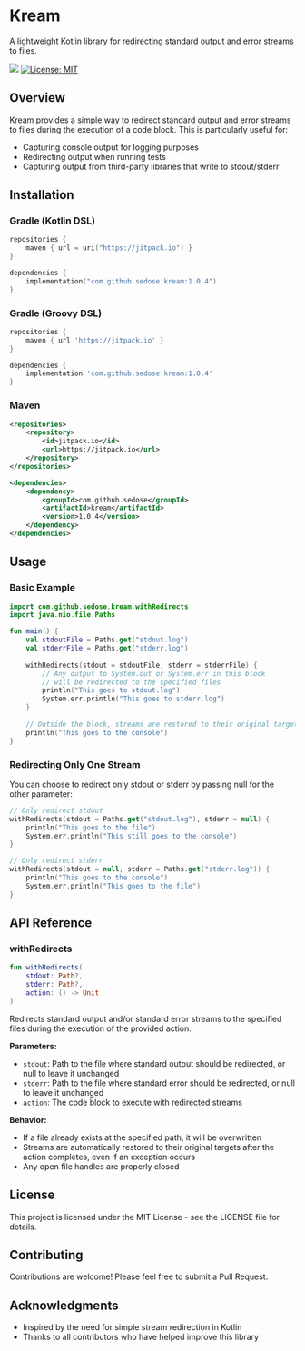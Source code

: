 # Kream

A lightweight Kotlin library for redirecting standard output and error streams to files.

[![](https://jitpack.io/v/com.github.sedose/kream.svg)](https://jitpack.io/#com.github.sedose/kream)
[![License: MIT](https://img.shields.io/badge/License-MIT-yellow.svg)](https://opensource.org/licenses/MIT)

## Overview

Kream provides a simple way to redirect standard output and error streams to files during the execution of a code block. This is particularly useful for:

- Capturing console output for logging purposes
- Redirecting output when running tests
- Capturing output from third-party libraries that write to stdout/stderr

## Installation

### Gradle (Kotlin DSL)

```kotlin
repositories {
    maven { url = uri("https://jitpack.io") }
}

dependencies {
    implementation("com.github.sedose:kream:1.0.4")
}
```

### Gradle (Groovy DSL)

```groovy
repositories {
    maven { url 'https://jitpack.io' }
}

dependencies {
    implementation 'com.github.sedose:kream:1.0.4'
}
```

### Maven

```xml
<repositories>
    <repository>
        <id>jitpack.io</id>
        <url>https://jitpack.io</url>
    </repository>
</repositories>

<dependencies>
    <dependency>
        <groupId>com.github.sedose</groupId>
        <artifactId>kream</artifactId>
        <version>1.0.4</version>
    </dependency>
</dependencies>
```

## Usage

### Basic Example

```kotlin
import com.github.sedose.kream.withRedirects
import java.nio.file.Paths

fun main() {
    val stdoutFile = Paths.get("stdout.log")
    val stderrFile = Paths.get("stderr.log")
    
    withRedirects(stdout = stdoutFile, stderr = stderrFile) {
        // Any output to System.out or System.err in this block
        // will be redirected to the specified files
        println("This goes to stdout.log")
        System.err.println("This goes to stderr.log")
    }
    
    // Outside the block, streams are restored to their original targets
    println("This goes to the console")
}
```

### Redirecting Only One Stream

You can choose to redirect only stdout or stderr by passing null for the other parameter:

```kotlin
// Only redirect stdout
withRedirects(stdout = Paths.get("stdout.log"), stderr = null) {
    println("This goes to the file")
    System.err.println("This still goes to the console")
}

// Only redirect stderr
withRedirects(stdout = null, stderr = Paths.get("stderr.log")) {
    println("This goes to the console")
    System.err.println("This goes to the file")
}
```

## API Reference

### withRedirects

```kotlin
fun withRedirects(
    stdout: Path?,
    stderr: Path?,
    action: () -> Unit
)
```

Redirects standard output and/or standard error streams to the specified files during the execution of the provided action.

**Parameters:**
- `stdout`: Path to the file where standard output should be redirected, or null to leave it unchanged
- `stderr`: Path to the file where standard error should be redirected, or null to leave it unchanged
- `action`: The code block to execute with redirected streams

**Behavior:**
- If a file already exists at the specified path, it will be overwritten
- Streams are automatically restored to their original targets after the action completes, even if an exception occurs
- Any open file handles are properly closed

## License

This project is licensed under the MIT License - see the LICENSE file for details.

## Contributing

Contributions are welcome! Please feel free to submit a Pull Request.

## Acknowledgments

- Inspired by the need for simple stream redirection in Kotlin
- Thanks to all contributors who have helped improve this library